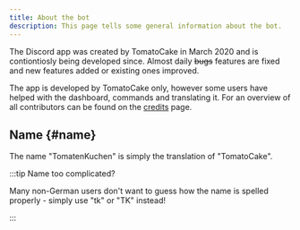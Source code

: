 ```yaml
---
title: About the bot
description: This page tells some general information about the bot.
---
```


The Discord app was created by TomatoCake in March 2020 and is contiontiosly being developed since. Almost daily ~~bugs~~ features are fixed and new features added or existing ones improved.

The app is developed by TomatoCake only, however some users have helped with the dashboard, commands and translating it.
For an overview of all contributors can be found on the [credits](https://tomatenkuchen.com/credits) page.

## Name {#name}

The name "TomatenKuchen" is simply the translation of "TomatoCake".

:::tip Name too complicated?

Many non-German users don't want to guess how the name is spelled properly - simply use "tk" or "TK" instead!

:::

